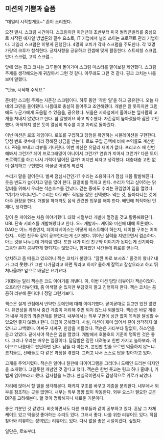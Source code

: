 ## 미션의 기쁨과 슬픔

"데일리 시작할게요~" 존이 소리쳤다. 

오전 열시. 스크럼 시간이다. 스크럼이란 이천년대 초반부터 미국 씰리콘밸리를 중심으로 시작된 애자일 방법론의 필수 요소로, IT 기업에서 널리 쓰이는 프로젝트 관리 기법이다. 데일리 스크럼은 이렇게 진행된다. 4명의 코치가 각자 스크럼을 주도한다. 각 12명 가량의 크루가 참석한다. 공지사항을 공유하고 컨셉에 맞게 활동한다. 스트레칭 스크럼, 안마 스크럼, 고백 스크럼...


앞에 있는 핑크 코치는 크루들이 돌아가며 스크럼 마스터를 맡아보길 제안했다. 스크럼 주제를 생각해오는게 귀찮아서 그런 것 같다. 아무래도 그런 것 같다. 핑크 코치는 나를 보며 말했다.

"안돌, 시작해 주세요."

준비한 스크럼 주제는 자존감 스크럼이다. 하루 동안 '착한 일'을 하고 공유한다. 오늘 다네의 고민을 들어줬다. 나름대로 충실히 들어주고 조언해줬다. 개발은 잘 못하지만 그럼에도 누군가에게 도움될 수 있음을, 공유했다. 뉘을은 지하철에서 졸아대는 옆사람의 고개를 쳐내지 않았다고 한다. 참 잘했어요 하고 박수쳤다. 자존감이 높아졌을까 잠깐 고민했다. 어색하지 않은 듯이 열심히 박수를 치고 자리로 돌아갔다.

이번 미션은 로또 게임이다. 로또를 구입하고 당첨을 확인하는 시뮬레이션을 구현한다. 당첨 번호 갯수에 따라 정해진 상금을 받는다. 로또 구입 금액에 비해 수익률도 계산한다. PR을 보내고 리뷰를 기다린다. 이번 미션은 유달리 재미가 없다. 프리코스 때 한번 해봐서 그런가? 페어 프로그래밍이 아니어서 그런가? 연휴가 끼어서 그런가? 다른 토이 프로젝트를 하고 나서 기력이 떨어진 걸까? 머지만 되자고 생각했다. 대충대충 고민 없이 설계하고 구현했다. 아몰랑 어떻게 되겠지.

수리가 말을 걸어온다. 벌써 점심시간인가? 수리는 조용하다가 점심 때쯤 활발해진다. 웃음 빈도가 높아지고 말을 많이 한다. 닭갈비를 먹자고 한다. 수리가 먹고 싶어하는 닭갈비를 위해서 우리는 석촌호수를 건넜다. 걷는 중에도 수리는 끊임없이 입을 열었다. "여기가 어디냐면~" 수리는 아무래도 직업을 잘못 선택했다. 먹는 것, 돌아다니는 것에 아주 환장을 한다. 개발을 하더라도 음식 관련한 업무를 해야 한다. 배민에 최적화된 인재다, 생각했다. 

같이 온 케이와는 처음 이야기했다. 대학 시절부터 개발에 열정을 갖고 활동해왔단다. URL 단축 서비스를 개발해봤다고 한다. 오~ 개발자~. 케이와 미션에 대해 토론했다. DAO는 어느 계층인지, 데이터베이스는 어떻게 테스트해야 하는지, 테이블 구조는 어떠한지… 이런 친구와 같이 공부한다는게 신기했다. 뛰어난 실력을 지녔으면서 겸손하다. 아는 것을 나누는데 거리낌 없다. 또한 내가 이런 친구와 이야기가 된다는게 신기하다. 그동안 혼자 공부한게 헛되지는 않았구나, 힘겨웠던 시간들에 위로를 얻는다.

양치하고 좀 떠들고 있으려니 잭슨 코치가 불렀다. "잠깐 따로 보시죠." 올것이 왔나? 내가 그리 못했나? 그만 나가달라고 하면 뭐라고 하지? 쿨하게 잘먹고 잘살으라고 하고 뛰쳐나올까? 앞으로 배달은 요기요다.

기대와는 달리 잭슨은 코드 이야기를 꺼낸다. 아, 이번 미션 담당 리뷰어가 잭슨이었다. 오프라인 리뷰인데, 좀 어색할 순 있지만 부담갖지 말고 진행하자 한다. 잭슨 코치는 꼼꼼히 리뷰해 준다더니 정말 그런가보다.

잭슨은 설계 관점에서 빈약한 도메인에 대해 이야기했다. 곧이곧대로 듣고만 있진 않았다. 유연성을 위해서 중간 계층이 처리해 주면 되지 않느냐 되물었다. 잭슨은 바깥 계층과 내부 계층의 의존관계를 짚었다. 내부에서는 외부 구현에 상관 없이 목적을 달성할 수 있으면 좋지 않겠냐 한다. 대답이 궁해졌다. 사실, 미션이 재미 없어서 깊이 생각하지 않았다고 고백했다. 어쩌구 저쩌구, 한참을 떠들었다. 잭슨은 가타부타 말없이, 하소연을 듣고 있었다. 끝에서야 잭슨은 입을 열었다. 개발에서 호불호의 기준이 명확한 것은 좋다. 그러나 우리는 배우는 입장이다. 답답함은 잠깐 내려놓고 한번 가지고 놀아보라. 겪어보고 나름대로 판단하면 된다. 남들 다 아는거, 본인만 할줄 모르면 억울하지 않느냐. 코치들도, 선배들도 다 같은 과정을 겪었다. 그러고 나서 스스로 답을 찾아가고 있다. 

고개를 주억거렸다. 잭슨은 일어나 칠판에 다이어그램을 그리더니 도메인 드리븐 디자인을 소개했다. 그럴듯한 개념인 것 같다고 했다. 잭슨은 한번 웃고는 링크 하나 줄테니, 가볍게 읽어보라고 했다. 감사함을 느꼈다. 현실적이면서도 감성적으로 위로가 되었다.

자리에 앉아서 할 일을 생각해본다. 패키지 구조를 바꾸고 계층을 분리한다. 내부에서 외부를 참조하는 곳을 없앤다. 내부는 외부 영향 없이 작동한다. 외부 요소가 필요한 곳은 DIP를 고려해본다. 할 것이 명확해지니 새로운 기분이다. 

좋은 기분인 것 같았다. 비슷하면서도 다른 크루들과 같이 공부하고 있다. 훈남 그 자체 케이도 있고 먹을것 좋아하는 수리도 있다. 그래서 좋다. 나를 위한 리뷰어도 있다. 직접 찾아와 리뷰하는 성의있는 리뷰어도 있다. 다시 없을 좋은 시절이겠다, 싶었다. 

일단은, 로또부터. 

